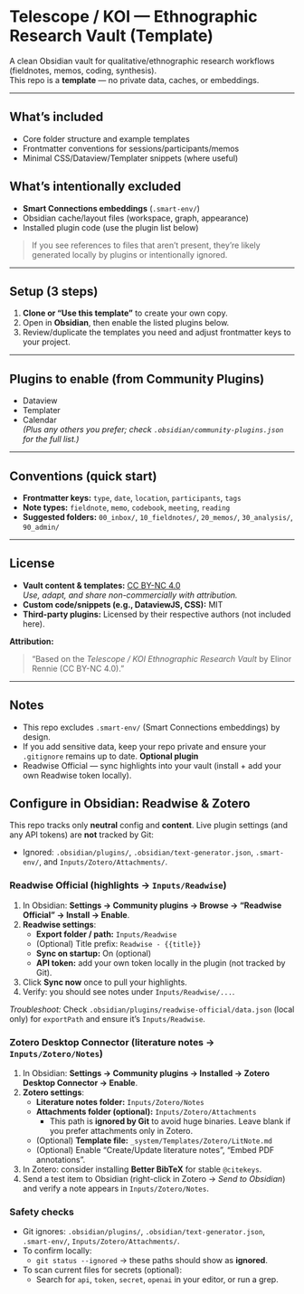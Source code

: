 # Telescope / KOI — Ethnographic Research Vault (Template)

A clean Obsidian vault for qualitative/ethnographic research workflows (fieldnotes, memos, coding, synthesis).  
This repo is a **template** — no private data, caches, or embeddings.

---

## What’s included
- Core folder structure and example templates
- Frontmatter conventions for sessions/participants/memos
- Minimal CSS/Dataview/Templater snippets (where useful)

## What’s intentionally excluded
- **Smart Connections embeddings** (`.smart-env/`)
- Obsidian cache/layout files (workspace, graph, appearance)
- Installed plugin code (use the plugin list below)

> If you see references to files that aren’t present, they’re likely generated locally by plugins or intentionally ignored.

---

## Setup (3 steps)
1. **Clone or “Use this template”** to create your own copy.
2. Open in **Obsidian**, then enable the listed plugins below.
3. Review/duplicate the templates you need and adjust frontmatter keys to your project.

---

## Plugins to enable (from Community Plugins)
- Dataview
- Templater
- Calendar  
*(Plus any others you prefer; check `.obsidian/community-plugins.json` for the full list.)*

---

## Conventions (quick start)
- **Frontmatter keys:** `type`, `date`, `location`, `participants`, `tags`
- **Note types:** `fieldnote`, `memo`, `codebook`, `meeting`, `reading`
- **Suggested folders:** `00_inbox/`, `10_fieldnotes/`, `20_memos/`, `30_analysis/`, `90_admin/`

---

## License
- **Vault content & templates:** [CC BY-NC 4.0](https://creativecommons.org/licenses/by-nc/4.0/)  
  *Use, adapt, and share non-commercially with attribution.*
- **Custom code/snippets (e.g., DataviewJS, CSS):** MIT  
- **Third-party plugins:** Licensed by their respective authors (not included here).

**Attribution:**  
> “Based on the *Telescope / KOI Ethnographic Research Vault* by Elinor Rennie (CC BY-NC 4.0).”

---

## Notes
- This repo excludes `.smart-env/` (Smart Connections embeddings) by design.
- If you add sensitive data, keep your repo private and ensure your `.gitignore` remains up to date.
**Optional plugin**
- Readwise Official — sync highlights into your vault (install + add your own Readwise token locally).
## Configure in Obsidian: Readwise & Zotero

This repo tracks only **neutral** config and **content**. Live plugin settings (and any API tokens) are **not** tracked by Git:
- Ignored: `.obsidian/plugins/`, `.obsidian/text-generator.json`, `.smart-env/`, and `Inputs/Zotero/Attachments/`.

### Readwise Official (highlights → `Inputs/Readwise`)
1. In Obsidian: **Settings → Community plugins → Browse → “Readwise Official” → Install → Enable**.
2. **Readwise settings**:
   - **Export folder / path:** `Inputs/Readwise`
   - (Optional) Title prefix: `Readwise - {{title}}`
   - **Sync on startup:** On (optional)
   - **API token:** add your own token locally in the plugin (not tracked by Git).
3. Click **Sync now** once to pull your highlights.
4. Verify: you should see notes under `Inputs/Readwise/...`.

*Troubleshoot:* Check `.obsidian/plugins/readwise-official/data.json` (local only) for `exportPath` and ensure it’s `Inputs/Readwise`.

### Zotero Desktop Connector (literature notes → `Inputs/Zotero/Notes`)
1. In Obsidian: **Settings → Community plugins → Installed → Zotero Desktop Connector → Enable**.
2. **Zotero settings**:
   - **Literature notes folder:** `Inputs/Zotero/Notes`
   - **Attachments folder (optional):** `Inputs/Zotero/Attachments`
     - This path is **ignored by Git** to avoid huge binaries. Leave blank if you prefer attachments only in Zotero.
   - (Optional) **Template file:** `_system/Templates/Zotero/LitNote.md`
   - (Optional) Enable “Create/Update literature notes”, “Embed PDF annotations”.
3. In Zotero: consider installing **Better BibTeX** for stable `@citekeys`.
4. Send a test item to Obsidian (right-click in Zotero → *Send to Obsidian*) and verify a note appears in `Inputs/Zotero/Notes`.

### Safety checks
- Git ignores: `.obsidian/plugins/`, `.obsidian/text-generator.json`, `.smart-env/`, `Inputs/Zotero/Attachments/`.
- To confirm locally:
  - `git status --ignored` → these paths should show as **ignored**.
- To scan current files for secrets (optional):
  - Search for `api`, `token`, `secret`, `openai` in your editor, or run a grep.

